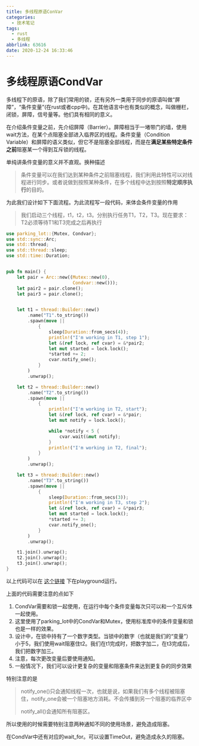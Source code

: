 ```yaml
---
title: 多线程原语ConVar
categories:
  - 技术笔记
tags:
  - rust
  - 多线程
abbrlink: 63616
date: 2020-12-24 16:33:46
---
```


# 多线程原语CondVar

多线程下的原语，除了我们常用的锁，还有另外一类用于同步的原语叫做“屏障”，“条件变量”(在rust或者cpp中)。在其他语言中也有类似的概念，叫做栅栏，闭锁，屏障，信号量等。他们具有相同的意义。

在介绍条件变量之前，先介绍屏障（Barrier）。屏障相当于一堵带门的墙，使用wait方法，在某个点阻塞全部进入临界区的线程。条件变量（Condition Variable）和屏障的语义类似，但它不是阻塞全部线程，而是在**满足某些特定条件之前**阻塞某一个得到互斥锁的线程。

单纯讲条件变量的意义并不直观。换种描述

> 条件变量可以在我们达到某种条件之前阻塞线程，我们利用此特性可以对线程进行同步。或者说做到按照某种条件，在多个线程中达到按照**特定顺序执行**的目的。

为此我们设计如下下面流程。为此流程写一段代码，来体会条件变量的作用

> 我们启动三个线程，t1，t2，t3。分别执行任务T1，T2，T3。现在要求：T2必须等待T1和T3完成之后再执行

```rust
use parking_lot::{Mutex, Condvar};
use std::sync::Arc;
use std::thread;
use std::thread::sleep;
use std::time::Duration;


pub fn main() {
    let pair = Arc::new((Mutex::new(0),
                         Condvar::new()));
    let pair2 = pair.clone();
    let pair3 = pair.clone();


    let t1 = thread::Builder::new()
        .name("T1".to_string())
        .spawn(move ||
            {
                sleep(Duration::from_secs(4));
                println!("I'm working in T1, step 1");
                let &(ref lock, ref cvar) = &*pair2;
                let mut started = lock.lock();
                *started += 2;
                cvar.notify_one();
            }
        )
        .unwrap();

    let t2 = thread::Builder::new()
        .name("T2".to_string())
        .spawn(move ||
            {
                println!("I'm working in T2, start");
                let &(ref lock, ref cvar) = &*pair;
                let mut notify = lock.lock();

                while *notify < 5 {
                    cvar.wait(&mut notify);
                }
                println!("I'm working in T2, final");
            }
        )
        .unwrap();

    let t3 = thread::Builder::new()
        .name("T3".to_string())
        .spawn(move ||
            {
                sleep(Duration::from_secs(3));
                println!("I'm working in T3, step 2");
                let &(ref lock, ref cvar) = &*pair3;
                let mut started = lock.lock();
                *started += 3;
                cvar.notify_one();
            }
        )
        .unwrap();

    t1.join().unwrap();
    t2.join().unwrap();
    t3.join().unwrap();
}
```

以上代码可以在 [这个链接](https://play.rust-lang.org/?version=stable&mode=debug&edition=2018&gist=31292aa4c8c86b93f4111597679329e2) 下在playground运行。

上面的代码需要注意的点如下

1. CondVar需要和锁一起使用，在运行中每个条件变量每次只可以和一个互斥体一起使用。
2. 这里使用了parking_lot中的CondVar和Mutex，使用标准库中的条件变量和锁也是一样的效果。
3. 设计中，在锁中持有了一个数字类型。当锁中的数字（也就是我们的“变量”）小于5，我们使用wait阻塞住t2。我们在t1完成时，把数字加二，在t3完成后，我们把数字加三。
4. 注意，每次更改变量后要使用通知。
5. 一般情况下，我们可以设计更复杂的变量和阻塞条件来达到更复杂的同步效果

特别注意的是

> notify_one()只会通知线程一次，也就是说，如果我们有多个线程被阻塞住，notify_one会被一个阻塞地方消耗。不会传播到另一个阻塞的临界区中
>
> notify_all()会通知所有阻塞区。

所以使用的时候需要特别注意两种通知不同的使用场景，避免造成阻塞。

在CondVar中还有对应的wait_for。可以设置TimeOut，避免造成永久的阻塞。

